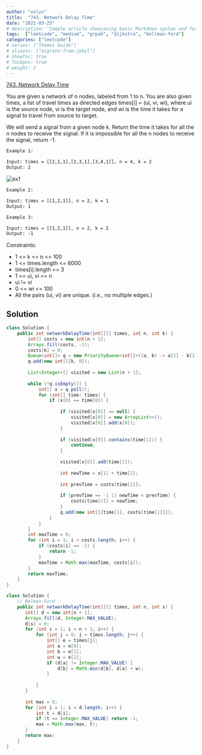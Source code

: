 ```yaml
---
author: "volyx"
title:  "743. Network Delay Time"
date: "2021-03-25"
# description: "Sample article showcasing basic Markdown syntax and formatting for HTML elements."
tags:  ["leetcode", "medium", "grpah", "dijkstra", "bellman-ford"]
categories: ["leetcode"]
# series: ["Themes Guide"]
# aliases: ["migrate-from-jekyl"]
# ShowToc: true
# TocOpen: true
# weight: 2
---
```


[743. Network Delay Time](https://leetcode.com/problems/network-delay-time/)

You are given a network of n nodes, labeled from 1 to n. You are also given times, a list of travel times as directed edges times[i] = (ui, vi, wi), where ui is the source node, vi is the target node, and wi is the time it takes for a signal to travel from source to target.

We will send a signal from a given node k. Return the time it takes for all the n nodes to receive the signal. If it is impossible for all the n nodes to receive the signal, return -1.

```txt
Example 1:

Input: times = [[2,1,1],[2,3,1],[3,4,1]], n = 4, k = 2
Output: 2
```

![ex1](/images/2021-03-25-ex1.png)

```txt
Example 2:

Input: times = [[1,2,1]], n = 2, k = 1
Output: 1
```

```txt
Example 3:

Input: times = [[1,2,1]], n = 2, k = 2
Output: -1
```

Constraints:

- 1 <= k <= n <= 100
- 1 <= times.length <= 6000
- times[i].length == 3
- 1 <= ui, vi <= n
- ui != vi
- 0 <= wi <= 100
- All the pairs (ui, vi) are unique. (i.e., no multiple edges.)

## Solution

```java
class Solution {
    public int networkDelayTime(int[][] times, int n, int k) {
        int[] costs = new int[n + 1];
        Arrays.fill(costs, -1);
        costs[k] = 0;
        Queue<int[]> q = new PriorityQueue<int[]>((a, b) -> a[1] - b[1]);
        q.add(new int[]{k, 0});
        
        List<Integer>[] visited = new List[n + 1];
        
        while (!q.isEmpty()) {
            int[] x = q.poll();
            for (int[] time: times) {
                if (x[0] == time[0]) {
                    
                    if (visited[x[0]] == null) {
                        visited[x[0]] = new ArrayList<>();
                        visited[x[0]].add(x[0]);
                    }
                    
                    if (visited[x[0]].contains(time[1])) {
                        continue;
                    }
                    
                    visited[x[0]].add(time[1]);
                    
                    int newTime = x[1] + time[2];
                    
                    int prevTime = costs[time[1]];
                    
                    if (prevTime == -1 || newTime < prevTime) {
                        costs[time[1]] = newTime;
                    }
                    q.add(new int[]{time[1], costs[time[1]]});
                }
            }
        }
        int maxTime = 0;
        for (int i = 1; i < costs.length; i++) {
            if (costs[i] == -1) {
                return -1;
            }
            maxTime = Math.max(maxTime, costs[i]);
        }
        return maxTime;
    }
}

class Solution {
    // Belman-Ford
    public int networkDelayTime(int[][] times, int n, int s) {
       int[] d = new int[n + 1];
       Arrays.fill(d, Integer.MAX_VALUE);
       d[s] = 0;
       for (int i = 1; i < n + 1; i++) {
           for (int j = 0; j < times.length; j++) {
               int[] e = times[j];
               int a = e[0];
               int b = e[1];
               int w = e[2];
               if (d[a] != Integer.MAX_VALUE) {
                   d[b] = Math.min(d[b], d[a] + w);
               }
               
           }
       } 
        
       int max = 0; 
       for (int i = 1; i < d.length; i++) {
           int t = d[i];
           if (t == Integer.MAX_VALUE) return -1;
           max = Math.max(max, t);
       }  
       return max;
    }
}
```
